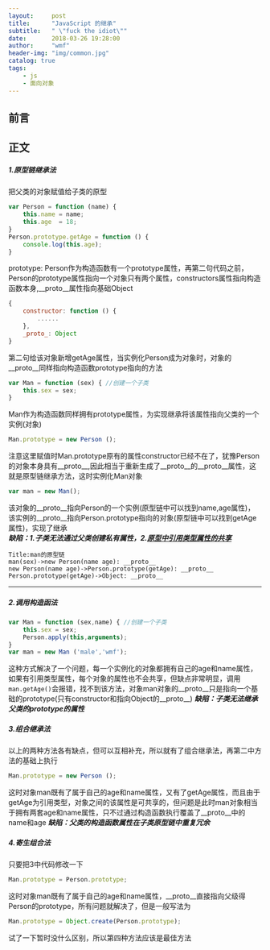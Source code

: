 ```yaml
---
layout:     post
title:      "JavaScript 的继承"
subtitle:   " \"fuck the idiot\""
date:       2018-03-26 19:28:00
author:     "wmf"
header-img: "img/common.jpg"
catalog: true
tags:
    - js
    - 面向对象
---
```

## 前言
## 正文  
##### 1.原型链继承法
把父类的对象赋值给子类的原型
```js
var Person = function (name) {
    this.name = name;
    this.age  = 18;
}
Person.prototype.getAge = function () {
    console.log(this.age);
}
```
prototype: Person作为构造函数有一个prototype属性，再第二句代码之前，Person的prototype属性指向一个对象只有两个属性，constructors属性指向构造函数本身,__proto__属性指向基础Object
```js
{
    constructor: function () {
        ......
    },
    _proto_: Object
}
```
第二句给该对象新增getAge属性，当实例化Person成为对象时，对象的__proto__同样指向构造函数prototype指向的方法
```js
var Man = function (sex) { //创建一个子类
    this.sex = sex;
}
```
Man作为构造函数同样拥有prototype属性，为实现继承将该属性指向父类的一个实例(对象)
```js
Man.prototype = new Person ();
```
注意这里赋值时Man.prototype原有的属性constructor已经不在了，犹豫Person的对象本身具有__proto__,因此相当于重新生成了__proto__的__proto__属性，这就是原型链继承方法，这时实例化Man对象
```js
var man = new Man();
```
该对象的__proto__指向Person的一个实例(原型链中可以找到name,age属性)，该实例的__proto__指向Person.prototype指向的对象(原型链中可以找到getAge属性)，实现了继承  
***缺陷：1.子类无法通过父类创建私有属性，2.[原型中引用类型属性的共享](http://www.mingf.wang/2017/12/24/proto/)***
```sequence
Title:man的原型链
man(sex)->new Person(name age): __proto__
new Person(name age)->Person.prototype(getAge): __proto__
Person.prototype(getAge)->Object: __proto__
```
---
##### 2.调用构造函法
```js
var Man = function (sex,name) { //创建一个子类
    this.sex = sex;
	Person.apply(this,arguments);
}
var man = new Man ('male','wmf');
```
这种方式解决了一个问题，每一个实例化的对象都拥有自己的age和name属性，如果有引用类型属性，每个对象的属性也不会共享，但缺点非常明显，调用```man.getAge()```会报错，找不到该方法，对象man对象的__proto__只是指向一个基础的prototype(只有constructor和指向Object的__proto__)
***缺陷：子类无法继承父类的prototype的属性***
##### 3.组合继承法
以上的两种方法各有缺点，但可以互相补充，所以就有了组合继承法，再第二中方法的基础上执行
```js
Man.prototype = new Person ();
```
这时对象man既有了属于自己的age和name属性，又有了getAge属性，而且由于getAge为引用类型，对象之间的该属性是可共享的，但问题是此时man对象相当于拥有两套age和name属性，只不过通过构造函数执行覆盖了__proto__中的name和age
***缺陷：父类的构造函数属性在子类原型链中重复冗余***
##### 4.寄生组合法
只要把3中代码修改一下
```js
Man.prototype = Person.prototype;
```
这时对象man既有了属于自己的age和name属性，__proto__直接指向父级得Person的prototype，所有问题就解决了，但是一般写法为
```js
Man.prototype = Object.create(Person.prototype);
```
试了一下暂时没什么区别，所以第四种方法应该是最佳方法